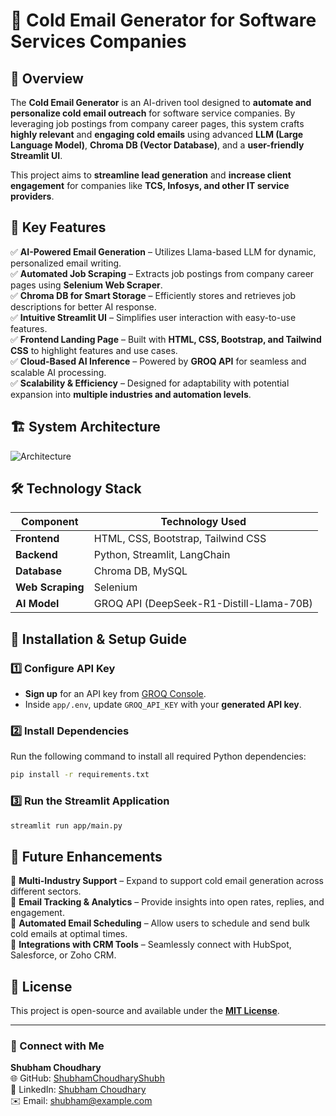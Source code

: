 # 🚀 Cold Email Generator for Software Services Companies

## 📌 Overview
The **Cold Email Generator** is an AI-driven tool designed to **automate and personalize cold email outreach** for software service companies. By leveraging job postings from company career pages, this system crafts **highly relevant** and **engaging cold emails** using advanced **LLM (Large Language Model)**, **Chroma DB (Vector Database)**, and a **user-friendly Streamlit UI**. 

This project aims to **streamline lead generation** and **increase client engagement** for companies like **TCS, Infosys, and other IT service providers**.

## 🎯 Key Features
✅ **AI-Powered Email Generation** – Utilizes Llama-based LLM for dynamic, personalized email writing.  
✅ **Automated Job Scraping** – Extracts job postings from company career pages using **Selenium Web Scraper**.  
✅ **Chroma DB for Smart Storage** – Efficiently stores and retrieves job descriptions for better AI response.  
✅ **Intuitive Streamlit UI** – Simplifies user interaction with easy-to-use features.  
✅ **Frontend Landing Page** – Built with **HTML, CSS, Bootstrap, and Tailwind CSS** to highlight features and use cases.  
✅ **Cloud-Based AI Inference** – Powered by **GROQ API** for seamless and scalable AI processing.  
✅ **Scalability & Efficiency** – Designed for adaptability with potential expansion into **multiple industries and automation levels**.  

## 🏗️ System Architecture
![Architecture](imgs/architecture.png)

## 🛠️ Technology Stack
| Component   | Technology Used |
|------------|----------------|
| **Frontend** | HTML, CSS, Bootstrap, Tailwind CSS |
| **Backend** | Python, Streamlit, LangChain |
| **Database** | Chroma DB, MySQL |
| **Web Scraping** | Selenium |
| **AI Model** | GROQ API (DeepSeek-R1-Distill-Llama-70B) |

## 🔧 Installation & Setup Guide

### 1️⃣ Configure API Key
- **Sign up** for an API key from [GROQ Console](https://console.groq.com/keys).
- Inside `app/.env`, update `GROQ_API_KEY` with your **generated API key**.

### 2️⃣ Install Dependencies
Run the following command to install all required Python dependencies:
```bash
pip install -r requirements.txt
```

### 3️⃣ Run the Streamlit Application
```bash
streamlit run app/main.py
```

## 🚀 Future Enhancements
🔹 **Multi-Industry Support** – Expand to support cold email generation across different sectors.  
🔹 **Email Tracking & Analytics** – Provide insights into open rates, replies, and engagement.  
🔹 **Automated Email Scheduling** – Allow users to schedule and send bulk cold emails at optimal times.  
🔹 **Integrations with CRM Tools** – Seamlessly connect with HubSpot, Salesforce, or Zoho CRM.  

## 📜 License
This project is open-source and available under the **[MIT License](LICENSE)**.

---

### 🔗 Connect with Me
**Shubham Choudhary**  
🌐 GitHub: [ShubhamChoudharyShubh](https://github.com/ShubhamChoudharyShubh)  
💼 LinkedIn: [Shubham Choudhary](https://www.linkedin.com/in/shubham-choudhary-0002cb211050/)  
✉️ Email: shubham@example.com
